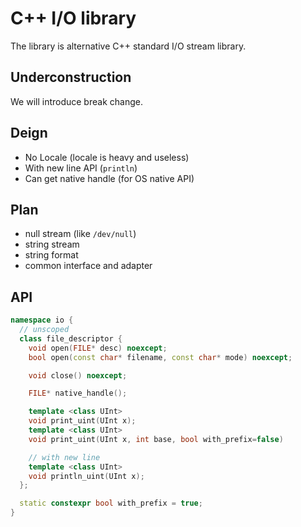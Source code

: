 # C++ I/O library
The library is alternative C++ standard I/O stream library.


## Underconstruction
We will introduce break change.


## Deign
- No Locale (locale is heavy and useless)
- With new line API (`println`)
- Can get native handle (for OS native API)


## Plan
- null stream (like `/dev/null`)
- string stream
- string format
- common interface and adapter


## API
```cpp
namespace io {
  // unscoped
  class file_descriptor {
    void open(FILE* desc) noexcept;
    bool open(const char* filename, const char* mode) noexcept;

    void close() noexcept;

    FILE* native_handle();

    template <class UInt>
    void print_uint(UInt x);
    template <class UInt>
    void print_uint(UInt x, int base, bool with_prefix=false)

    // with new line
    template <class UInt>
    void println_uint(UInt x);
  };

  static constexpr bool with_prefix = true;
}
```
